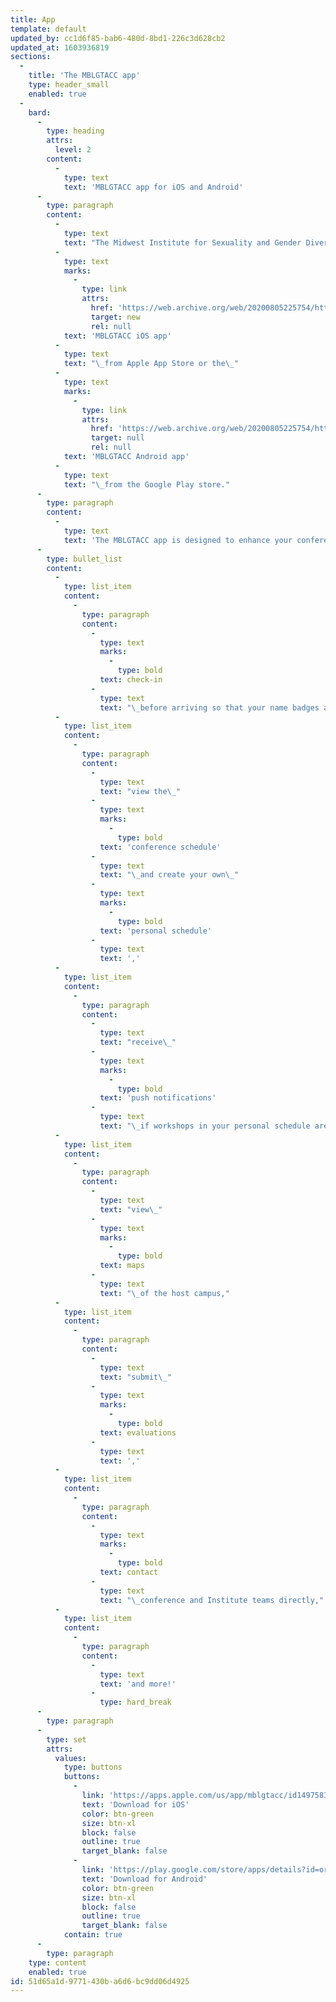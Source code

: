 ```yaml
---
title: App
template: default
updated_by: cc1d6f85-bab6-480d-8bd1-226c3d628cb2
updated_at: 1603936819
sections:
  -
    title: 'The MBLGTACC app'
    type: header_small
    enabled: true
  -
    bard:
      -
        type: heading
        attrs:
          level: 2
        content:
          -
            type: text
            text: 'MBLGTACC app for iOS and Android'
      -
        type: paragraph
        content:
          -
            type: text
            text: "The Midwest Institute for Sexuality and Gender Diversity, with support from the MBLGTACC 2020 planning team, has developed an app that will allow attendees to have the conference program in their pockets—for free. Download the\_"
          -
            type: text
            marks:
              -
                type: link
                attrs:
                  href: 'https://web.archive.org/web/20200805225754/https://apps.apple.com/us/app/mblgtacc/id1497583312'
                  target: new
                  rel: null
            text: 'MBLGTACC iOS app'
          -
            type: text
            text: "\_from Apple App Store or the\_"
          -
            type: text
            marks:
              -
                type: link
                attrs:
                  href: 'https://web.archive.org/web/20200805225754/https://play.google.com/store/apps/details?id=org.sgdinstitute.mblgtacc'
                  target: null
                  rel: null
            text: 'MBLGTACC Android app'
          -
            type: text
            text: "\_from the Google Play store."
      -
        type: paragraph
        content:
          -
            type: text
            text: 'The MBLGTACC app is designed to enhance your conference experience by allowing you to:'
      -
        type: bullet_list
        content:
          -
            type: list_item
            content:
              -
                type: paragraph
                content:
                  -
                    type: text
                    marks:
                      -
                        type: bold
                    text: check-in
                  -
                    type: text
                    text: "\_before arriving so that your name badges are ready,"
          -
            type: list_item
            content:
              -
                type: paragraph
                content:
                  -
                    type: text
                    text: "view the\_"
                  -
                    type: text
                    marks:
                      -
                        type: bold
                    text: 'conference schedule'
                  -
                    type: text
                    text: "\_and create your own\_"
                  -
                    type: text
                    marks:
                      -
                        type: bold
                    text: 'personal schedule'
                  -
                    type: text
                    text: ','
          -
            type: list_item
            content:
              -
                type: paragraph
                content:
                  -
                    type: text
                    text: "receive\_"
                  -
                    type: text
                    marks:
                      -
                        type: bold
                    text: 'push notifications'
                  -
                    type: text
                    text: "\_if workshops in your personal schedule are canceled or moved,"
          -
            type: list_item
            content:
              -
                type: paragraph
                content:
                  -
                    type: text
                    text: "view\_"
                  -
                    type: text
                    marks:
                      -
                        type: bold
                    text: maps
                  -
                    type: text
                    text: "\_of the host campus,"
          -
            type: list_item
            content:
              -
                type: paragraph
                content:
                  -
                    type: text
                    text: "submit\_"
                  -
                    type: text
                    marks:
                      -
                        type: bold
                    text: evaluations
                  -
                    type: text
                    text: ','
          -
            type: list_item
            content:
              -
                type: paragraph
                content:
                  -
                    type: text
                    marks:
                      -
                        type: bold
                    text: contact
                  -
                    type: text
                    text: "\_conference and Institute teams directly,"
          -
            type: list_item
            content:
              -
                type: paragraph
                content:
                  -
                    type: text
                    text: 'and more!'
                  -
                    type: hard_break
      -
        type: paragraph
      -
        type: set
        attrs:
          values:
            type: buttons
            buttons:
              -
                link: 'https://apps.apple.com/us/app/mblgtacc/id1497583312'
                text: 'Download for iOS'
                color: btn-green
                size: btn-xl
                block: false
                outline: true
                target_blank: false
              -
                link: 'https://play.google.com/store/apps/details?id=org.sgdinstitute.mblgtacc'
                text: 'Download for Android'
                color: btn-green
                size: btn-xl
                block: false
                outline: true
                target_blank: false
            contain: true
      -
        type: paragraph
    type: content
    enabled: true
id: 51d65a1d-9771-430b-a6d6-bc9dd06d4925
---
```

